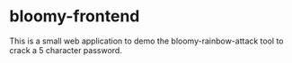 # bloomy-frontend
This is a small web application to demo the bloomy-rainbow-attack tool to crack a 5 character password.
